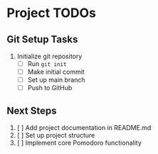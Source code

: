 # Project TODOs

## Git Setup Tasks
1. Initialize git repository
   - [ ] Run `git init`
   - [ ] Make initial commit
   - [ ] Set up main branch
   - [ ] Push to GitHub

## Next Steps
1. [ ] Add project documentation in README.md
2. [ ] Set up project structure
3. [ ] Implement core Pomodoro functionality
